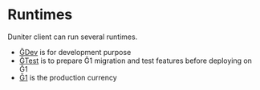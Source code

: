 # Runtimes

Duniter client can run several runtimes.

- [ĞDev](https://doc-duniter-org.ipns.pagu.re/gdev_runtime/index.html) is for development purpose
- [ĞTest](https://doc-duniter-org.ipns.pagu.re/gtest_runtime/index.html) is to prepare Ğ1 migration and test features before deploying on Ǧ1
- [Ğ1](https://doc-duniter-org.ipns.pagu.re/g1_runtime/index.html) is the production currency

